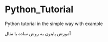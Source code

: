 # Python_Tutorial
Python tutorial in the simple way with example

 آموزش پایتون به روش ساده با مثال

